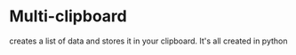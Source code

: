 # Multi-clipboard
creates a list of data and stores it in your clipboard. It's all created in python
